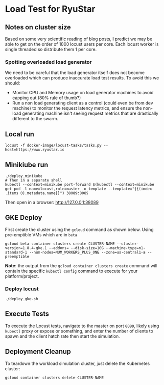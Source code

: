 # Load Test for RyuStar

## Notes on cluster size

Based on some very scientific reading of blog posts, I predict we may be able to get on the order of 1000 locust users per core.
Each locust worker is single threaded so distribute them 1 per core.

### Spotting overloaded load generator
We need to be careful that the load generator itself does not become overloaded which can produce inaccurate load test results.
To avoid this we should:
 - Monitor CPU and Memory usage on load generator machines to avoid capping out (80% rule of thumb?)
 - Run a non load generating client as a control (could even be from dev machine) to monitor the request latency metrics,
   and ensure the non-load generating machine isn't seeing request metrics that are drastically different to the swarm.

## Local run

    locust -f docker-image/locust-tasks/tasks.py --host=https://www.ryustar.io

## Minikiube run

    ./deploy_minikube
    # Then in a separate shell
    kubectl --context=minikube port-forward $(kubectl --context=minikube get pod -l name=locust,role=master -o template --template="{{(index .items 0).metadata.name}}") 38089:8089

Then open in a browser: http://127.0.0.1:38089

## GKE Deploy

First create the cluster using the `gcloud` command as shown below. Using pre-emptible VMs which are in `beta`

    gcloud beta container clusters create CLUSTER-NAME --cluster-version=1.8.4-gke.1 --addons= --disk-size=10G --machine-type=n1-standard-1 --num-nodes=NUM_WORKERS_PLUS_ONE --zone=us-central1-a --preemptible

**Note:** the output from the `gcloud container clusters create` command will contain the specific `kubectl config` command to execute for your platform/project.

### Deploy locust

    ./deploy_gke.sh

## Execute Tests

To execute the Locust tests, navigate to the master on port `8089`, likely using `kubectl` proxy or expose or something, and enter the number of clients to spawn and the client hatch rate then start the simulation.

## Deployment Cleanup

To teardown the workload simulation cluster, just delete the Kubernetes cluster:

    gcloud container clusters delete CLUSTER-NAME
